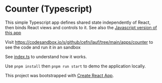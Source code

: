 # Counter (Typescript)

This simple Typescript app defines shared state independently of React, then binds React views and controls to it. See also the [Javascript version of this app](https://github.com/cefn/lauf/tree/main/apps/counter-js)

Visit https://codesandbox.io/s/github/cefn/lauf/tree/main/apps/counter to see the code and run it in an sandbox

See [index.ts](src/index.ts) to understand how it works.

Use `pnpm install` then `pnpm run start` to demo the application locally.

This project was bootstrapped with [Create React App](https://github.com/facebook/create-react-app).
